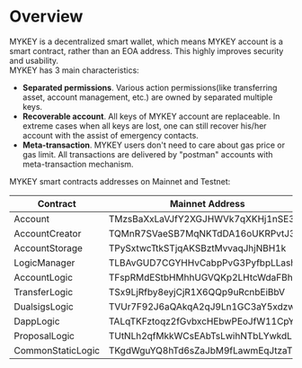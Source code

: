# Overview  
MYKEY is a decentralized smart wallet, which means MYKEY account is a smart contract, rather than an EOA address. This highly improves security and usability.  
MYKEY has 3 main characteristics:  
- **Separated permissions**. Various action permissions(like transferring asset, account management, etc.) are owned by separated multiple keys.  
- **Recoverable account**. All keys of MYKEY account are replaceable. In extreme cases when all keys are lost, one can still recover his/her account with the assist of emergency contacts.  
- **Meta-transaction**. MYKEY users don't need to care about gas price or gas limit. All transactions are delivered by "postman" accounts with meta-transaction mechanism.


MYKEY smart contracts addresses on Mainnet and Testnet:

Contract     | Mainnet Address  | Nile Testnet Address
------------- | ------------- | ------------- 
Account  | TMzsBaXxLaVJfY2XGJHWVk7qXKHj1nSE3t | TCYm9jB3Ya2NMRq8R2xVppw9bYkH1aTead
AccountCreator  | TQMnR7SVaeSB7MqNKTdDA16oUKRPvtJ32c | TScdF5Sch1Ubm1mvsP1movGXxaaFFQV8Su
AccountStorage  | TPySxtwcTtkSTjqAKSBztMvvaqJhjNBH1k | TWkyVjWvwxnzv7JsZ1tmmWTwuXhr6hBMNG
LogicManager  | TLBAvGUD7CGYHHvCabpPvG3PyfbpLLashn | TNCmizmtGWBTVZB3BCNgAqTiQNeCb4pNGC
AccountLogic  | TFspRMdEStbHMhhUGVQKp2LHtcWdaFBhkZ | TUi7afKckd7KqcepNqM5B7CsSYwDKYBuw5
TransferLogic  | TSx9LjRfby8eyjCjR1X6QQp9uRcnbEiBbV | TM53Bm7RinsYqCCtYtLL7H46fCFrdK8aaW
DualsigsLogic  | TVUr7F92J6aQAkqA2qJ9Ln1GC3aY5xdzwc | TPxNufQKS1houPsF5cFFtWs1sgdPCokEJb
DappLogic  | TALqTKFztoqz2fGvbxcHEbwPEoJfW11CpY | TPaYT4336KV6xvNoeB9AKYvWnwEwbXyTck
ProposalLogic | TUtNLh2qfMkkWCsEAbTsLwihNTbLYwkdL1 | TTwXhNX8LVx63GbryEjSRJP7uxeAoR8STp
CommonStaticLogic | TKgdWguYQ8hTd6sZaJbM9fLawmEqJtzaTh | TG5HHywtkQBi5r6A1Zfb6PhsqMMovX6uzw

